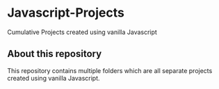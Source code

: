 # Javascript-Projects
Cumulative Projects created using vanilla Javascript

About this repository
---------------------
This repository contains multiple folders which are all separate projects created using vanilla Javascript.
